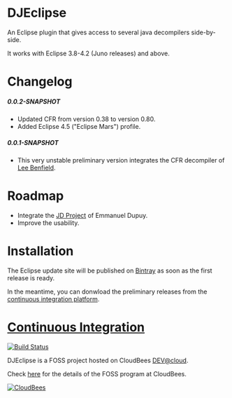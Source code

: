 DJEclipse
=========

An Eclipse plugin that gives access to several java decompilers side-by-side.

It works with Eclipse 3.8-4.2 (Juno releases) and above.

Changelog
=========

##### 0.0.2-SNAPSHOT

* Updated CFR from version 0.38 to version 0.80.
* Added Eclipse 4.5 ("Eclipse Mars") profile.


##### 0.0.1-SNAPSHOT

* This very unstable preliminary version integrates the CFR decompiler of [Lee Benfield](http://www.benf.org).

Roadmap
=======

- Integrate the [JD Project](http://jd.benow.ca/) of Emmanuel Dupuy.
- Improve the usability.

Installation
============

The Eclipse update site will be published on [Bintray](http://bintray.com/jplandrain/djeclipse/djeclipse-update-site "DJEclipse on Bintray") as soon as the first release is ready.


In the meantime, you can donwload the preliminary releases from the [continuous integration platform](http://djeclipse.ci.cloudbees.com/job/DJEclipse/).

[Continuous Integration](http://djeclipse.ci.cloudbees.com "DJEclipse on CloudBees")
======================

[![Build Status](https://djeclipse.ci.cloudbees.com/buildStatus/icon?job=DJEclipse)](http://djeclipse.ci.cloudbees.com/job/DJEclipse/)

DJEclipse is a FOSS project hosted on CloudBees [DEV@cloud](http://www.cloudbees.com/dev.cb "DEV@cloud").

Check [here](http://www.cloudbees.com/foss "the FOSS program at CloudBees") for the details of the FOSS program at CloudBees.

[![CloudBees](http://web-static-cloudfront.s3.amazonaws.com/images/badges/BuiltOnDEV.png)](http://www.cloudbees.com)
